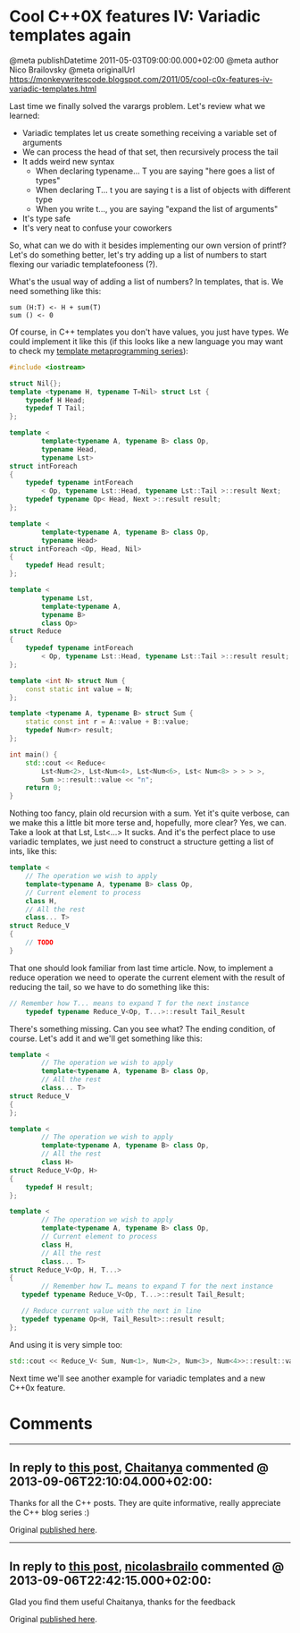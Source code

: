 # Cool C++0X features IV: Variadic templates again

@meta publishDatetime 2011-05-03T09:00:00.000+02:00
@meta author Nico Brailovsky
@meta originalUrl https://monkeywritescode.blogspot.com/2011/05/cool-c0x-features-iv-variadic-templates.html

Last time we finally solved the varargs problem. Let's review what we learned:
* Variadic templates let us create something receiving a variable set of arguments
* We can process the head of that set, then recursively process the tail
* It adds weird new syntax
	+ When declaring typename... T you are saying "here goes a list of types"
	+ When declaring T... t you are saying t is a list of objects with different type
	+ When you write t..., you are saying "expand the list of arguments"
* It's type safe
* It's very neat to confuse your coworkers

So, what can we do with it besides implementing our own version of printf? Let's do something better, let's try adding up a list of numbers to start flexing our variadic templatefooness (?).

What's the usual way of adding a list of numbers? In templates, that is. We need something like this:

```
sum (H:T) <- H + sum(T)
sum () <- 0

```

Of course, in C++ templates you don't have values, you just have types. We could implement it like this (if this looks like a new language you may want to check my [template metaprogramming series](/blog_md/youfoundadeadlink.md)):

```c++
#include <iostream>

struct Nil{};
template <typename H, typename T=Nil> struct Lst {
	typedef H Head;
	typedef T Tail;
};

template <
		template<typename A, typename B> class Op,
		typename Head,
		typename Lst>
struct intForeach
{
	typedef typename intForeach
		< Op, typename Lst::Head, typename Lst::Tail >::result Next;
	typedef typename Op< Head, Next >::result result;
};

template <
		template<typename A, typename B> class Op,
		typename Head>
struct intForeach <Op, Head, Nil>
{
	typedef Head result;
};

template <
		typename Lst,
		template<typename A,
		typename B>
		class Op>
struct Reduce
{
	typedef typename intForeach
		< Op, typename Lst::Head, typename Lst::Tail >::result result;
};

template <int N> struct Num {
	const static int value = N;
};

template <typename A, typename B> struct Sum {
	static const int r = A::value + B::value;
	typedef Num<r> result;
};

int main() {
	std::cout << Reduce<
		Lst<Num<2>, Lst<Num<4>, Lst<Num<6>, Lst< Num<8> > > > >,
		Sum >::result::value << "n";
	return 0;
}

```

Nothing too fancy, plain old recursion with a sum. Yet it's quite verbose, can we make this a little bit more terse and, hopefully, more clear? Yes, we can. Take a look at that Lst, Lst<...> It sucks. And it's the perfect place to use variadic templates, we just need to construct a structure getting a list of ints, like this:

```c++
template <
	// The operation we wish to apply
	template<typename A, typename B> class Op,
	// Current element to process
	class H,
	// All the rest
	class... T>
struct Reduce_V
{
	// TODO
}
```

That one should look familiar from last time article. Now, to implement a reduce operation we need to operate the current element with the result of reducing the tail, so we have to do something like this:

```c++
// Remember how T... means to expand T for the next instance
	typedef typename Reduce_V<Op, T...>::result Tail_Result
```

There's something missing. Can you see what? The ending condition, of course. Let's add it and we'll get something like this:

```c++
template <
        // The operation we wish to apply
        template<typename A, typename B> class Op,
        // All the rest
        class... T>
struct Reduce_V
{
};

template <
        // The operation we wish to apply
        template<typename A, typename B> class Op,
        // All the rest
        class H>
struct Reduce_V<Op, H>
{
	typedef H result;
};

template <
        // The operation we wish to apply
        template<typename A, typename B> class Op,
        // Current element to process
        class H,
        // All the rest
        class... T>
struct Reduce_V<Op, H, T...>
{
        // Remember how T… means to expand T for the next instance
   typedef typename Reduce_V<Op, T...>::result Tail_Result;

   // Reduce current value with the next in line
   typedef typename Op<H, Tail_Result>::result result;
};
```

And using it is very simple too:

```c++
std::cout << Reduce_V< Sum, Num<1>, Num<2>, Num<3>, Num<4>>::result::value << "n";
```

Next time we'll see another example for variadic templates and a new C++0x feature.

# Comments

---
## In reply to [this post](), [Chaitanya]() commented @ 2013-09-06T22:10:04.000+02:00:

Thanks for all the C++ posts. They are quite informative, really appreciate the C++ blog series :)

Original [published here](/blog_md/2011/0503_CoolC0XfeaturesIVVariadictemplatesagain.md).

---
## In reply to [this post](), [nicolasbrailo](/blog_md) commented @ 2013-09-06T22:42:15.000+02:00:

Glad you find them useful Chaitanya, thanks for the feedback

Original [published here](/blog_md/2011/0503_CoolC0XfeaturesIVVariadictemplatesagain.md).
